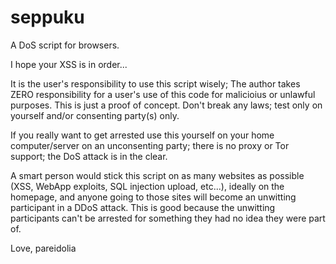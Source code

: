 # seppuku
A DoS script for browsers.

I hope your XSS is in order...

It is the user's responsibility to use this script wisely;
 The author takes ZERO responsibility for a user's use of
 this code for malicioius or unlawful purposes. This is
 just a proof of concept.
Don't break any laws; test only on yourself and/or
 consenting party(s) only.
 
If you really want to get arrested use this yourself
 on your home computer/server on an unconsenting 
 party; there is no proxy or Tor support; the DoS
 attack is in the clear.
 
A smart person would stick this script on as many
 websites as possible (XSS, WebApp exploits, SQL 
 injection upload, etc...), ideally on the homepage,
 and anyone going to those sites will become an
 unwitting participant in a DDoS attack. 
 This is good because the unwitting participants can't
  be arrested for something they had no idea they were
  part of.
  
  Love,
  pareidolia

